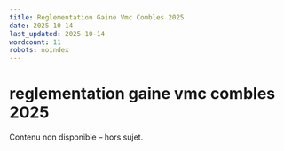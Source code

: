 ```yaml
---
title: Reglementation Gaine Vmc Combles 2025
date: 2025-10-14
last_updated: 2025-10-14
wordcount: 11
robots: noindex
---
```


# reglementation gaine vmc combles 2025

Contenu non disponible – hors sujet.
